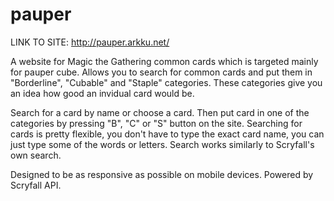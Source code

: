 # pauper
LINK TO SITE: http://pauper.arkku.net/

A website for Magic the Gathering common cards which is targeted mainly for pauper cube. 
Allows you to search for common cards and put them in "Borderline", "Cubable" and "Staple" categories.
These categories give you an idea how good an invidual card would be. 

Search for a card by name or choose a card.
Then put card in one of the categories by pressing "B", "C" or "S" button on the site.
Searching for cards is pretty flexible, you don't have to type the exact card name,
you can just type some of the words or letters. Search works similarly to Scryfall's own search.

Designed to be as responsive as possible on mobile devices. Powered by Scryfall API.
